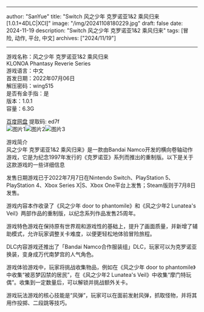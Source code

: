 
---
author: "SanYue"
title: "Switch 风之少年 克罗诺亚1&2 乘风归来[1.0.1+4DLC|XCI]"
image: "/img/20241108180229.jpg"
draft: false
date: 2024-11-19
description: "Switch 风之少年 克罗诺亚1&2 乘风归来"
tags: [冒险, 动作, 平台, 中文]
archives: ["2024/11/19"]

---

游戏名称：风之少年 克罗诺亚1&2 乘风归来   
KLONOA Phantasy Reverie Series    
游戏语言：中文  
首发日期：2022年07月06日  
解压密码：wing515  
是否有金手指：是  
版本：1.0.1   
容量：6.3G

[百度网盘](https//pan.baidu.com/s/1_P2H5GGkiro3qpZEAKaHyQ) 提取码: ed7f  
![图片1](/img/a357fb.jpg)![图片2](/img/b4c2ea.jpg)![图片3](/img/f56757.jpg)  

游戏简介  
风之少年 克罗诺亚1&2 乘风归来》是一款由Bandai Namco开发的横向卷轴动作游戏，它是为纪念1997年发行的《克罗诺亚》系列而推出的重制版。以下是关于这款游戏的一些详细信息

发售日期游戏已于2022年7月7日在Nintendo Switch、PlayStation 5、PlayStation 4、Xbox Series X|S、Xbox One平台上发售；Steam版则于7月8日发售。

游戏内容本作收录了《风之少年 door to phantomile》和《风之少年2 Lunatea's Veil》两部作品的重制版，以纪念系列作品发售25周年。

游戏特色游戏在保持原有世界观和游戏性的基础上，提升了画面质量，并新增了辅助模式，允许玩家调整关卡难度，以便更轻松地体验冒险旅程。

DLC内容游戏还推出了「Bandai Namco合作服装组」DLC，玩家可以为克罗诺亚换装，变身成万代南梦宫的人气角色。

游戏体验游戏中，玩家将挑战收集物品，例如在《风之少年 door to phantomile》中收集“被恶梦囚禁的居民”，在《风之少年2 Lunatea's Veil》中收集“摩门特玩偶”。收集到一定数量后，可以解锁并挑战额外关卡。

游戏玩法游戏的核心技能是“风弹”，玩家可以在面前发射风弹，抓取怪物，并将其用作投掷、二段跳等技巧。
